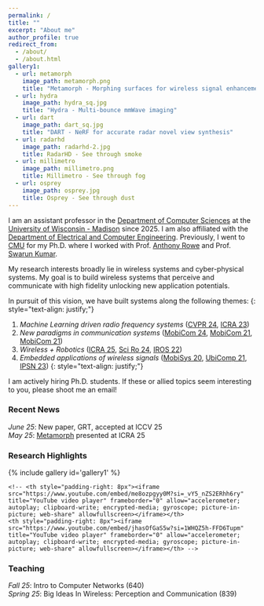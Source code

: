```yaml
---
permalink: /
title: ""
excerpt: "About me"
author_profile: true
redirect_from: 
  - /about/
  - /about.html
gallery1:
  - url: metamorph
    image_path: metamorph.png
    title: "Metamorph - Morphing surfaces for wireless signal enhancement"
  - url: hydra
    image_path: hydra_sq.jpg
    title: "Hydra - Multi-bounce mmWave imaging"
  - url: dart
    image_path: dart_sq.jpg
    title: "DART - NeRF for accurate radar novel view synthesis"
  - url: radarhd
    image_path: radarhd-2.jpg
    title: RadarHD - See through smoke
  - url: millimetro
    image_path: millimetro.png
    title: Millimetro - See through fog
  - url: osprey
    image_path: osprey.jpg
    title: Osprey - See through dust
---
```


I am an assistant professor in the [Department of Computer Sciences](https://www.cs.wisc.edu/) at the [University of Wisconsin - Madison](https://www.wisc.edu/) since 2025. I am also affiliated with the [Department of Electrical and Computer Engineering](https://directory.engr.wisc.edu/ece/). Previously, I went to [CMU](https://www.cmu.edu/) for my Ph.D. where I worked with Prof. [Anthony Rowe](https://users.ece.cmu.edu/~agr/) and Prof. [Swarun Kumar](https://swarunkumar.com/).

My research interests broadly lie in wireless systems and cyber-physical systems. My goal is to build wireless systems that perceive and communicate with high fidelity unlocking new application potentials. 

In pursuit of this vision, we have built systems along the following themes:
{: style="text-align: justify;"}
1. *Machine Learning driven radio frequency systems* ([CVPR 24](/files/dart-cvpr24.pdf), [ICRA 23](/files/radarhd-icra23.pdf))
2. *New paradigms in communication systems* ([MobiCom 24](/files/hydra-mobicom24.pdf), [MobiCom 21](/files/millimetro-mobicom21.pdf), [MobiCom 21](/files/quasar-mobicom21.pdf))
3. *Wireless + Robotics* ([ICRA 25](/files/metamorph-icra25.pdf), [Sci Ro 24](/files/avatars-scirobotics24.pdf), [IROS 22](/files/metamoran-iros22.pdf))
4. *Embedded applications of wireless signals* ([MobiSys 20](/files/osprey-mobisys20.pdf), [UbiComp 21](/files/tagfi-ubicomp21.pdf), [IPSN 23](/files/platypus-ipsn23.pdf))
{: style="text-align: justify;"}

I am actively hiring Ph.D. students. If these or allied topics seem interesting to you, please shoot me an email!

<!-- I have built systems that use millimeter wave radio frequencies for realizing key applications in transportation, robotics, critical infrastructure monitoring and pushing the limits of wireless communication.
{: style="text-align: justify;"} -->

<!-- My work has won Best Paper Honorable Mention and in the spirit of demonstrable systems research, Best Demo and Demo Runner-Up as well. My research was also featured in [Gizmodo](https://gizmodo.com/researchers-find-that-radar-can-be-used-to-detect-a-nai-1844635816) and [Hackster.io](https://www.hackster.io/news/researchers-develop-system-that-monitors-tire-wear-in-real-time-4ff4d9c738f3) to name a few. One of my notable impacts is in transferring our academic work to an interested global company, Bridgestone Inc. 
{: style="text-align: justify;"} -->

<!-- I am on the job market this cycle! 
{: style="color:red; text-align: center;"} -->

<!-- Learn more about my research [here](/research/). Below are quick links to a few highlighted projects.  -->

### Recent News 
<!-- keep to only recent 5 news articles -->
*June 25*: New paper, GRT, accepted at ICCV 25 <br>
*May 25*: [Metamorph](/metamorph/) presented at ICRA 25 <br>

<!-- ### Students -->

### Research Highlights
{% include gallery id='gallery1' %}
 <!-- <table> -->
    <!-- <th style="padding-right: 8px"><iframe src="https://www.youtube.com/embed/me8ozpgyy0M?si=_vY5_nZS2ERhh6ry" title="YouTube video player" frameborder="0" allow="accelerometer; autoplay; clipboard-write; encrypted-media; gyroscope; picture-in-picture; web-share" allowfullscreen></iframe></th>
    <th style="padding-right: 8px"><iframe src="https://www.youtube.com/embed/jhasOfGaS5w?si=1WHQZ5h-FFD6Tupm" title="YouTube video player" frameborder="0" allow="accelerometer; autoplay; clipboard-write; encrypted-media; gyroscope; picture-in-picture; web-share" allowfullscreen></iframe></th> -->
<!-- </table>  -->

### Teaching
*Fall 25*: Intro to Computer Networks (640) <br>
*Spring 25*: Big Ideas In Wireless: Perception and Communication (839)

<!-- ### Affiliations 
[UW Madison CS](https://www.cs.wisc.edu/people/faculty-2/), [UW Madison ECE](https://directory.engr.wisc.edu/ece/), [MadNets](https://madnets.cs.wisc.edu/) -->

 <!-- Research themes
 Sponsors : on the group webpage
 -->